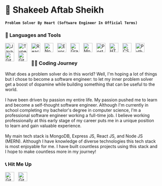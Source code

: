 # 🤖 Shakeeb Aftab Sheikh

**`Problem Solver By Heart (Software Engineer In Official Terms)`**

### 🧰 Languages and Tools

<img align="left" alt="JavaScript" width="30px" style="padding-right:10px;" src="https://cdn.jsdelivr.net/gh/devicons/devicon/icons/javascript/javascript-plain.svg" />
<img align="left" alt="TypeScript" width="30px" style="padding-right:10px;" src="https://cdn.jsdelivr.net/gh/devicons/devicon/icons/typescript/typescript-plain.svg" />
<img align="left" alt="React" width="30px" style="padding-right:10px;" src="https://cdn.jsdelivr.net/gh/devicons/devicon/icons/react/react-original.svg" />
<img align="left" alt="NodeJS" width="30px" style="padding-right:10px;" src="https://cdn.jsdelivr.net/gh/devicons/devicon/icons/nodejs/nodejs-original.svg" />
<img align="left" alt="Express" width="30px" style="padding-right:10px;" src="https://cdn.jsdelivr.net/gh/devicons/devicon/icons/express/express-original.svg" />
<img align="left" alt="GraphQL" width="30px" style="padding-right:10px;" src="https://cdn.jsdelivr.net/gh/devicons/devicon/icons/graphql/graphql-plain.svg" />
<img align="left" alt="MongoDB" width="30px" style="padding-right:10px;" src="https://cdn.jsdelivr.net/gh/devicons/devicon/icons/mongodb/mongodb-original.svg" />
<img align="left" alt="PostGreSQL" width="30px" style="padding-right:10px;" src="https://cdn.jsdelivr.net/gh/devicons/devicon/icons/postgresql/postgresql-original.svg" />
<img align="left" alt="HTML" width="30px" style="padding-right:10px;" src="https://cdn.jsdelivr.net/gh/devicons/devicon/icons/html5/html5-plain.svg" />
<img align="left" alt="CSS" width="30px" style="padding-right:10px;" src="https://cdn.jsdelivr.net/gh/devicons/devicon/icons/css3/css3-plain.svg" />
<img align="left" alt="Python" width="30px" style="padding-right:10px;" src="https://cdn.jsdelivr.net/gh/devicons/devicon/icons/python/python-plain.svg" />
<img align="left" alt="Git" width="30px" style="padding-right:10px;" src="https://cdn.jsdelivr.net/gh/devicons/devicon/icons/git/git-original.svg" />
<img align="left" alt="GitHub" width="30px" style="padding-right:10px;" src="https://cdn.jsdelivr.net/gh/devicons/devicon/icons/github/github-original.svg" />
<br />

#

### 👨‍💻 Coding Journey

What does a problem solver do in this world? Well, I'm hoping a lot of things but I chose to become a software engineer: to let my inner problem solver get a boost of dopamine while building something that can be useful to the world.
<br/>
<br/>
I have been driven by passion my entire life. My passion pushed me to learn and become a self-thought software engineer. Although I'm currently in school completing my bachelor's degree in computer science, I'm a professional software engineer working a full-time job. I believe working professionally at this early stage of my career puts me in a unique position to learn and gain valuable experience.
<br/>
<br/>
My main tech stack is MongoDB, Express JS, React JS, and Node JS (MERN). Although I have knowledge of diverse technologies this tech stack is most enjoyable for me. I have built countless projects using this stack and I hope to make countless more in my journey!

### 📞 Hit Me Up

[ <img align="left" alt="GitHub" width="30px" style="padding-right:10px;" src="https://cdn.jsdelivr.net/gh/devicons/devicon/icons/linkedin/linkedin-original.svg" /> ](https://www.linkedin.com/in/shakeeb-aftab/)
[ <img align="left" alt="GitHub" width="30px" style="padding-right:10px;" src="https://cdn.jsdelivr.net/gh/devicons/devicon/icons/facebook/facebook-original.svg" /> ](https://www.facebook.com/shakeeb.aftab.sheikh)
